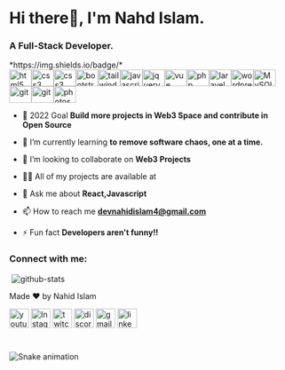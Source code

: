 
<h1 align="left">Hi there👋, I'm Nahd Islam. </h1>
<h3>A Full-Stack Developer.</h3> *https://img.shields.io/badge/*

<div style="display: flex; align-items:left; flex-wrap: wrap;">
  <img src="https://cdn.jsdelivr.net/gh/devicons/devicon/icons/html5/html5-original.svg" width="40" height="30" alt="html5 logo"  /><img src="https://cdn.jsdelivr.net/gh/devicons/devicon/icons/css3/css3-original.svg" width="40" height="30" alt="css3 logo"  /><img src="https://cdn.jsdelivr.net/gh/devicons/devicon/icons/sass/sass-original.svg" width="40" height="30" alt="css3 logo"  /><img src="https://cdn.jsdelivr.net/gh/devicons/devicon/icons/bootstrap/bootstrap-original.svg" width="40" height="30" alt="bootstrap logo"  /><img src="https://cdn.jsdelivr.net/gh/devicons/devicon/icons/tailwindcss/tailwindcss-original.svg" width="40" height="30" alt="tailwindcss logo"  /><img src="https://cdn.jsdelivr.net/gh/devicons/devicon/icons/javascript/javascript-original.svg" width="40" height="30" alt="javascript logo"  /><img src="https://cdn.jsdelivr.net/gh/devicons/devicon/icons/jquery/jquery-original.svg" width="40" height="30" alt="jquery logo"  /><img src="https://cdn.jsdelivr.net/gh/devicons/devicon/icons/vuejs/vuejs-original.svg" width="40" height="30" alt="vue logo"  /><img src="https://cdn.jsdelivr.net/gh/devicons/devicon/icons/php/php-original.svg" width="40" height="30" alt="php logo"  /><img src="https://cdn.jsdelivr.net/gh/devicons/devicon/icons/laravel/laravel-original.svg" width="40" height="30" alt="laravel logo"  /><img src="https://cdn.jsdelivr.net/gh/devicons/devicon/icons/wordpress/wordpress-original.svg" width="40" height="30" alt="wordpresslogo"  /><img src="https://cdn.jsdelivr.net/gh/devicons/devicon/icons/mysql/mysql-original.svg" width="40" height="30" alt="MySQL"  />
  <img src="https://cdn.jsdelivr.net/gh/devicons/devicon/icons/git/git-original.svg" width="40" height="30" alt="git"  /><img src="https://cdn.jsdelivr.net/gh/devicons/devicon/icons/github/github-original.svg" width="40" height="30" alt="git"  /><img src="https://cdn.jsdelivr.net/gh/devicons/devicon/icons/photoshop/photoshop-original.svg" width="40" height="30" alt="photoshop"  />
</div>

- 🔭 2022 Goal **Build more projects in Web3 Space and contribute in Open Source**

- 🌱 I’m currently learning **to remove software chaos, one at a time.**

- 👯 I’m looking to collaborate on **Web3 Projects**

- 👨‍💻 All of my projects are available at 

- 💬 Ask me about **React,Javascript**

- 📫 How to reach me **devnahidislam4@gmail.com**

- ⚡ Fun fact **Developers aren't funny!!**

<h3 align="left">Connect with me:</h3>
<p>&nbsp;<img align="center" src="https://github-readme-stats.vercel.app/api?username=mnahidislam39" alt="github-stats" /></p>

Made ❤ by Nahid Islam    
<div align="left">
  <img src="https://img.shields.io/static/v1?message=Youtube&logo=youtube&label=&color=FF0000&logoColor=white&labelColor=&style=for-the-badge" height="35" alt="youtube logo"  />
  <img src="https://img.shields.io/static/v1?message=Instagram&logo=instagram&label=&color=E4405F&logoColor=white&labelColor=&style=for-the-badge" height="35" alt="Instagram logo"  />
  <img src="https://img.shields.io/static/v1?message=Twitch&logo=twitch&label=&color=9146FF&logoColor=white&labelColor=&style=for-the-badge" height="35" alt="twitch logo"  />
  <img src="https://img.shields.io/static/v1?message=Discord&logo=discord&label=&color=7289DA&logoColor=white&labelColor=&style=for-the-badge" height="35" alt="discord logo"  />
  <img src="https://img.shields.io/static/v1?message=Gmail&logo=gmail&label=&color=D14836&logoColor=white&labelColor=&style=for-the-badge" height="35" alt="gmail logo"  />
  <img src="https://img.shields.io/static/v1?message=LinkedIn&logo=linkedin&label=&color=0077B5&logoColor=white&labelColor=&style=for-the-badge" height="35" alt="linkedin logo"  />
</div>

###

<br clear="both">

<img src="https://raw.githubusercontent.com/maurodesouza/maurodesouza/output/snake.svg" alt="Snake animation" />
